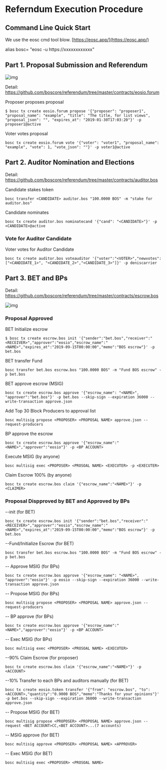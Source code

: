 # Referndum Execution Procedure


## Command Line Quick Start

We use the eosc cmd tool blow. [https://eosc.app/](https://eosc.app/)

alias bosc= "eosc -u https://xxxxxxxxxxxx"

## Part 1. Proposal Submission and Referendum

![img](https://uploader.shimo.im/f/K0qO5RiIfVoFNxbU.png!thumbnail)       

Detail: https://github.com/boscore/referendum/tree/master/contracts/eosio.forum


Proposer proposes proposal
```
$ bosc tx create eosio.forum propose '{"proposer": "proposer1", "proposal_name": "example", "title": "The title, for list views", "proposal_json": "", "expires_at": "2019-01-30T17:03:20"}' -p proposer1@active
```

Voter votes proposal
```
bosc tx create eosio.forum vote '{"voter": "voter1", "proposal_name": "example", "vote": 1, "vote_json": ""}' -p voter1@active
```

## Part 2. Auditor Nomination and Elections

Detail: https://github.com/boscore/referendum/tree/master/contracts/auditor.bos


Candidate stakes token
```
bosc transfer <CANDIDATE> auditor.bos "100.0000 BOS" -m "stake for auditor.bos"
```

Candidate nominates
```
bosc tx create auditor.bos nominatecand '{"cand": "<CANDIDATE>"}' -p <CANDIDATE>@active
```

### Vote for Auditor Candidate


Voter votes for Auditor Candidate
```
bosc tx create auditor.bos voteauditor '{"voter":"<VOTER>","newvotes":["<CANDIDATE_1>", "<CANDIDATE_2>","<CANDIDATE_3>"]}' -p deniscarrier
```



## Part 3. BET and BPs 

Detail: https://github.com/boscore/referendum/tree/master/contracts/escrow.bos

![img](https://uploader.shimo.im/f/030svcQ4BmEB84nz.png)       



### Proposal Approved


BET Initialize escrow
```
$ bosc tx create escrow.bos init '{"sender":"bet.bos","receiver":"<RECEIVER>","approver":"eosio","escrow_name":"<NAME>","expires_at":"2019-09-15T00:00:00","memo":"BOS escrow"}' -p bet.bos
```

BET transfer Fund
```
bosc transfer bet.bos escrow.bos "100.0000 BOS" -m "Fund BOS escrow" -p bet.bos
```



BET approve escrow (MSIG)
```
bosc tx create escrow.bos approve '{"escrow_name": "<NAME>", "approver":"bet.bos"}' -p bet.bos --skip-sign --expiration 36000 --write-transaction approve.json
```


Add Top 30 Block Producers to approval list 
```
bosc multisig propose <PROPOSER> <PROPOSAL NAME> approve.json --request-producers
```


BP approve the escrow
```
bosc tx create escrow.bos approve '{"escrow_name":"<NAME>","approver":"eosio"}' -p <BP ACCOUNT>
```

Execute MSIG (by anyone)
```
bosc multisig exec <PROPOSER> <PROSOAL NAME> <EXECUTER> -p <EXECUTER>
```


Claim Escrow 100% (by anyone)
```
bosc tx create escrow.bos claim '{"escrow_name":"<NAME>"}' -p <CLAIMER>
```

### Proposal Dispproved by BET and Approved by BPs

--init (for BET)
```
bosc tx create escrow.bos init '{"sender":"bet.bos","receiver":"<RECEIVER>","approver":"eosio","escrow_name":"<NAME>","expires_at":"2019-09-15T00:00:00","memo":"BOS escrow"}' -p bet.bos
```



--Fund/Initialize Escrow (for BET)
```
bosc transfer bet.bos escrow.bos "100.0000 BOS" -m "Fund BOS escrow" -p bet.bos
```

-- Approve MSIG (for BPs)
```
bosc tx create escrow.bos approve '{"escrow_name": "<NAME>", "approver":"eosio"}' -p eosio --skip-sign --expiration 36000 --write-transaction approve.json
```

-- Propose MSIG (for BPs)
```
bosc multisig propose <PROPOSER> <PROPOSAL NAME> approve.json --request-producers
```

-- BP approve (for BPs)
```
bosc tx create escrow.bos approve '{"escrow_name":"<NAME>","approver":"eosio"}' -p <BP ACCOUNT>
```

-- Exec MSIG (for BPs)
```
bosc multisig exec <PROPOSER> <PROSOAL NAME> <EXECUTER>
```

--90% Claim Escrow  (for proposer)
```
bosc tx create escrow.bos claim '{"escrow_name":"<NAME>"}' -p <ACCOUNT>
```

--10% Transfer to each BPs and auditors manually  (for BET)

```
bosc tx create eosio.token transfer '{"from": "escrow.bos", "to":<ACCOUNT>,"quantity":"0.9000 BOS","memo":"Thanks for your opinions"}' -p bet.bos --skip-sign --expiration 36000 --write-transaction approve.json
```

-- Propose MSIG (for BET)
```
bosc multisig propose <PROPOSER> <PROPOSAL NAME> approve.json --request <BET ACCOUNT>CC,<BET ACCOUNT>...(7 accounts)
```

-- MSIG approve (for BET)
```
bosc multisig approve <PROPOSER> <PROPOSAL NAME> <APPROVER> 
```

-- Exec MSIG (for BET)
```
bosc multisig exec <PROPOSER> <PROSOAL NAME> 
```
